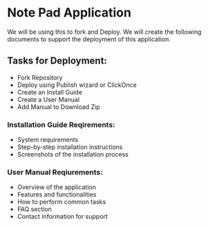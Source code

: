 <h1>Note Pad Application </h1>

We will be using this to fork and Deploy.
We will create the following documents to support the deployment of this application.
<h2>Tasks for Deployment:</h2>

- Fork Repository
- Deploy using Publish wizard or ClickOnce
- Create an Install Guide
- Create a User Manual
- Add Manual to Download Zip

<h3>Installation Guide Reqirements:</h3>

- System requirements
- Step-by-step installation instructions
- Screenshots of the installation process

<h3>User Manual Reqiurements:</h3>

- Overview of the application
- Features and functionalities
- How to perform common tasks
- FAQ section
- Contact information for support
